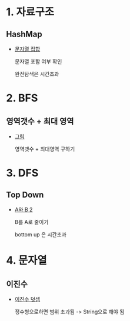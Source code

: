 # 1. 자료구조

## HashMap

* [문자열 집합](https://www.acmicpc.net/problem/14425) 

  문자열 포함 여부 확인

  완전탐색은 시간초과



# 2. BFS

## 영역갯수 + 최대 영역

* [그림](https://www.acmicpc.net/problem/1926)

  영역갯수 + 최대영역 구하기



# 3. DFS

## Top Down

* [A와 B 2](https://www.acmicpc.net/problem/12919)

  B를 A로 줄이기

  bottom up 은 시간초과



# 4. 문자열

## 이진수

* [이진수 덧셈](https://www.acmicpc.net/problem/2729)

  정수형으로하면 범위 초과됨 -> String으로 해야 됨

  
